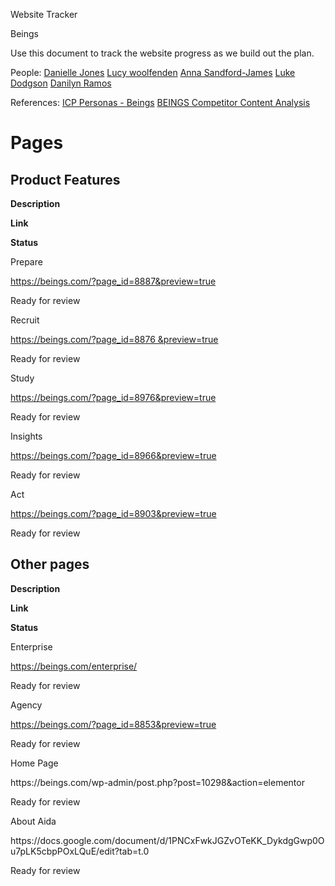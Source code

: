 <a id="_c9vpbhjq7nj5"></a>Website Tracker

<a id="_bbekb2x4xlyj"></a>Beings

Use this document to track the website progress as we build out the plan\.

People: [Danielle Jones](mailto:dani@rocknrollcopy.co.uk) [Lucy woolfenden](mailto:lucy@thescaleupcollective.com) [Anna Sandford\-James](mailto:anna@thescaleupcollective.com) [Luke Dodgson](mailto:luke@thetechbox.co.uk) [Danilyn Ramos](mailto:danilyn@beings.com) 

References: [ICP Personas \- Beings](https://docs.google.com/document/d/10ussX7Xk5-V0r4v-wtP3nEU9xrVVk_hswohgAs1rc0A/edit?usp=sharing) [BEINGS Competitor Content Analysis](https://docs.google.com/spreadsheets/d/1QM7MPMu3uBbJSMwsY0_X4tR2ln0Um8OEUqSxxP7mXm4/edit?usp=sharing) 

# <a id="_a9xeosp30zvf"></a>Pages

## <a id="_9a93co9dggdg"></a>Product Features

__Description__

__Link__

__Status__

Prepare

[https://beings\.com/?page\_id=8887&preview=true](https://beings.com/?page_id=8887&preview=true) 

Ready for review

Recruit

[https://beings\.com/?page\_id=8876 &preview=true](https://beings.com/?page_id=8876&preview=true) 

Ready for review

Study

[https://beings\.com/?page\_id=8976&preview=true](https://beings.com/?page_id=8976&preview=true) 

Ready for review

Insights

[https://beings\.com/?page\_id=8966&preview=true](https://beings.com/?page_id=8966&preview=true) 

Ready for review

Act

[https://beings\.com/?page\_id=8903&preview=true](https://beings.com/?page_id=8903&preview=true) 

Ready for review

## <a id="_ybe5k1h0fw5n"></a>Other pages

__Description__

__Link__

__Status__

Enterprise

[https://beings\.com/enterprise/](https://beings.com/enterprise/) 

Ready for review

Agency

[https://beings\.com/?page\_id=8853&preview=true](https://beings.com/?page_id=8853&preview=true) 

Ready for review

Home Page

https://beings\.com/wp\-admin/post\.php?post=10298&action=elementor

Ready for review

About Aida

https://docs\.google\.com/document/d/1PNCxFwkJGZvOTeKK\_DykdgGwp0Ou7pLK5cbpPOxLQuE/edit?tab=t\.0

Ready for review

